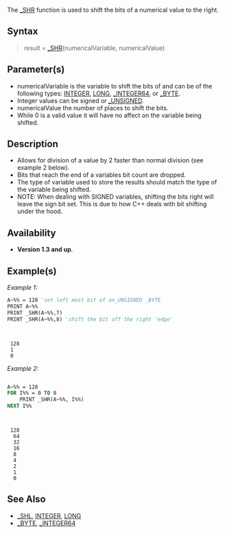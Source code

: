 The [_SHR](_SHR) function is used to shift the bits of a numerical value to the right.


## Syntax

> result = [_SHR](_SHR)(numericalVariable, numericalValue)


## Parameter(s)

* numericalVariable is the variable to shift the bits of and can be of the following types: [INTEGER](INTEGER), [LONG](LONG), [_INTEGER64](_INTEGER64), or [_BYTE](_BYTE).
* Integer values can be signed or [_UNSIGNED](_UNSIGNED).
* numericalValue the number of places to shift the bits.
* While 0 is a valid value it will have no affect on the variable being shifted.


## Description

* Allows for division of a value by 2 faster than normal division (see example 2 below).
* Bits that reach the end of a variables bit count are dropped.
* The type of variable used to store the results should match the type of the variable being shifted.
* NOTE: When dealing with SIGNED variables, shifting the bits right will leave the sign bit set. This is due to how C++ deals with bit shifting under the hood. 

## Availability

* **Version 1.3 and up**.


## Example(s)

*Example 1:*

```vb
A~%% = 128 'set left most bit of an_UNSIGNED _BYTE
PRINT A~%%
PRINT _SHR(A~%%,7)
PRINT _SHR(A~%%,8) 'shift the bit off the right 'edge'

```

```text


 128
 1
 0

```



*Example 2:*

```vb

A~%% = 128
FOR I%% = 0 TO 8
    PRINT _SHR(A~%%, I%%)
NEXT I%%

```

```text


 128
  64
  32
  16
  8
  4
  2
  1
  0

```


## See Also

* [_SHL](_SHL), [INTEGER](INTEGER), [LONG](LONG)
* [_BYTE](_BYTE), [_INTEGER64](_INTEGER64)




